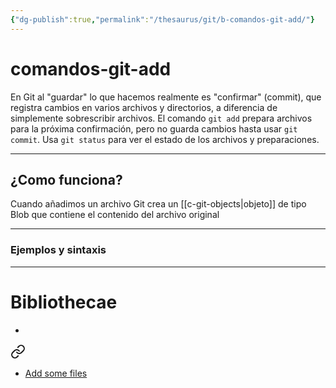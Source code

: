 ```yaml
---
{"dg-publish":true,"permalink":"/thesaurus/git/b-comandos-git-add/"}
---
```


# comandos-git-add

En Git al "guardar" lo que hacemos realmente es "confirmar" (commit), que registra cambios en varios archivos y directorios, a diferencia de simplemente sobrescribir archivos. El comando `git add` prepara archivos para la próxima confirmación, pero no guarda cambios hasta usar `git commit`. Usa `git status` para ver el estado de los archivos y preparaciones.

---
## ¿Como funciona? 

Cuando añadimos un archivo Git crea un [[c-git-objects\|objeto]] de tipo Blob que contiene el contenido del archivo original

---
### Ejemplos y sintaxis

---
# Bibliothecae
- 
<div class="transclusion internal-embed is-loaded"><a class="markdown-embed-link" href="/bibliothecae/git/40017-git-from-the-inside-out/#9a3905" aria-label="Open link"><svg xmlns="http://www.w3.org/2000/svg" width="24" height="24" viewBox="0 0 24 24" fill="none" stroke="currentColor" stroke-width="2" stroke-linecap="round" stroke-linejoin="round" class="svg-icon lucide-link"><path d="M10 13a5 5 0 0 0 7.54.54l3-3a5 5 0 0 0-7.07-7.07l-1.72 1.71"></path><path d="M14 11a5 5 0 0 0-7.54-.54l-3 3a5 5 0 0 0 7.07 7.07l1.71-1.71"></path></svg></a><div class="markdown-embed">



- [Add some files](https://codewords.recurse.com/issues/two/git-from-the-inside-out#add-some-files) 

</div></div>
